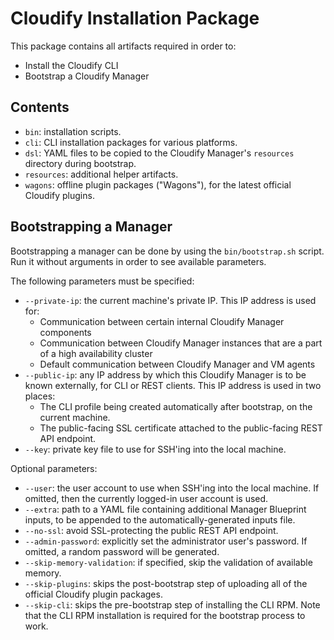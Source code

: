 # Cloudify Installation Package

This package contains all artifacts required in order to:

* Install the Cloudify CLI
* Bootstrap a Cloudify Manager

## Contents

* `bin`: installation scripts.
* `cli`: CLI installation packages for various platforms.
* `dsl`: YAML files to be copied to the Cloudify Manager's `resources` directory during
         bootstrap.
* `resources`: additional helper artifacts.
* `wagons`: offline plugin packages ("Wagons"), for the latest official Cloudify plugins.

## Bootstrapping a Manager

Bootstrapping a manager can be done by using the `bin/bootstrap.sh` script. Run it without arguments
in order to see available parameters.

The following parameters must be specified:

* `--private-ip`: the current machine's private IP. This IP address is used for:
  * Communication between certain internal Cloudify Manager components
  * Communication between Cloudify Manager instances that are a part of a high availability cluster
  * Default communication between Cloudify Manager and VM agents
* `--public-ip`: any IP address by which this Cloudify Manager is to be known externally,
  for CLI or REST clients. This IP address is used in two places:
  * The CLI profile being created automatically after bootstrap, on the current machine.
  * The public-facing SSL certificate attached to the public-facing REST API endpoint.
* `--key`: private key file to use for SSH'ing into the local machine.

Optional parameters:

* `--user`: the user account to use when SSH'ing into the local machine. If omitted, then the
  currently logged-in user account is used.
* `--extra`: path to a YAML file containing additional Manager Blueprint inputs, to be appended
  to the automatically-generated inputs file.
* `--no-ssl`: avoid SSL-protecting the public REST API endpoint.
* `--admin-password`: explicitly set the administrator user's password. If omitted, a random password
  will be generated.
* `--skip-memory-validation`: if specified, skip the validation of available memory.
* `--skip-plugins`: skips the post-bootstrap step of uploading all of the official Cloudify plugin packages.
* `--skip-cli`: skips the pre-bootstrap step of installing the CLI RPM. Note that the CLI RPM installation is
  required for the bootstrap process to work.
